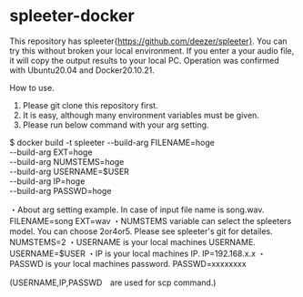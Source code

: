 # spleeter-docker

This repository has spleeter{https://github.com/deezer/spleeter}. You can try this without broken your local environment.
If you enter a your audio file, it will copy the output results to your local PC. Operation was confirmed with Ubuntu20.04 and Docker20.10.21.

How to use.
1. Please git clone this repository first.
2. It is easy, although many environment variables must be given.
3. Please run below command with your arg setting.

$ docker build -t spleeter --build-arg FILENAME=hoge \
                           --build-arg EXT=hoge \
                           --build-arg NUMSTEMS=hoge \
                           --build-arg USERNAME=$USER \
                           --build-arg IP=hoge \
                           --build-arg PASSWD=hoge
                          
・About arg setting example. In case of input file name is song.wav.
FILENAME=song
EXT=wav 
・NUMSTEMS variable can select the spleeters model. You can choose 2or4or5. Please see spleeter's git for detailes.
NUMSTEMS=2
・USERNAME is your local machines USERNAME.
USERNAME=$USER
・IP is your local machines IP.
IP=192.168.x.x
・PASSWD is your local machines password.
PASSWD=xxxxxxxx

(USERNAME,IP,PASSWD　are used for scp command.) 

